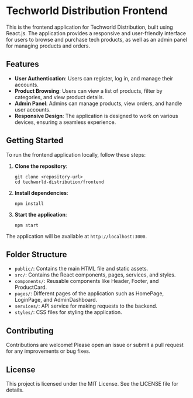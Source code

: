 # Techworld Distribution Frontend

This is the frontend application for Techworld Distribution, built using React.js. The application provides a responsive and user-friendly interface for users to browse and purchase tech products, as well as an admin panel for managing products and orders.

## Features

- **User Authentication**: Users can register, log in, and manage their accounts.
- **Product Browsing**: Users can view a list of products, filter by categories, and view product details.
- **Admin Panel**: Admins can manage products, view orders, and handle user accounts.
- **Responsive Design**: The application is designed to work on various devices, ensuring a seamless experience.

## Getting Started

To run the frontend application locally, follow these steps:

1. **Clone the repository**:
   ```
   git clone <repository-url>
   cd techworld-distribution/frontend
   ```

2. **Install dependencies**:
   ```
   npm install
   ```

3. **Start the application**:
   ```
   npm start
   ```

The application will be available at `http://localhost:3000`.

## Folder Structure

- `public/`: Contains the main HTML file and static assets.
- `src/`: Contains the React components, pages, services, and styles.
- `components/`: Reusable components like Header, Footer, and ProductCard.
- `pages/`: Different pages of the application such as HomePage, LoginPage, and AdminDashboard.
- `services/`: API service for making requests to the backend.
- `styles/`: CSS files for styling the application.

## Contributing

Contributions are welcome! Please open an issue or submit a pull request for any improvements or bug fixes.

## License

This project is licensed under the MIT License. See the LICENSE file for details.